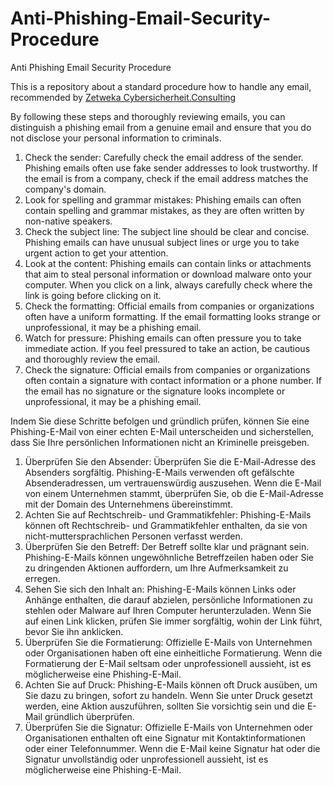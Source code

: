 # Anti-Phishing-Email-Security-Procedure
Anti Phishing Email Security Procedure

This is a repository about a standard procedure how to handle any email, recommended by <a href="https://www.cybersicherheit.consulting">Zetweka Cybersicherheit.Consulting</a>

By following these steps and thoroughly reviewing emails, you can distinguish a phishing email from a genuine email and ensure that you do not disclose your personal information to criminals.


1. Check the sender: Carefully check the email address of the sender. Phishing emails often use fake sender addresses to look trustworthy. If the email is from a company, check if the email address matches the company's domain.
2. Look for spelling and grammar mistakes: Phishing emails can often contain spelling and grammar mistakes, as they are often written by non-native speakers.
3. Check the subject line: The subject line should be clear and concise. Phishing emails can have unusual subject lines or urge you to take urgent action to get your attention.
4. Look at the content: Phishing emails can contain links or attachments that aim to steal personal information or download malware onto your computer. When you click on a link, always carefully check where the link is going before clicking on it.
5. Check the formatting: Official emails from companies or organizations often have a uniform formatting. If the email formatting looks strange or unprofessional, it may be a phishing email.
6. Watch for pressure: Phishing emails can often pressure you to take immediate action. If you feel pressured to take an action, be cautious and thoroughly review the email.
7. Check the signature: Official emails from companies or organizations often contain a signature with contact information or a phone number. If the email has no signature or the signature looks incomplete or unprofessional, it may be a phishing email.


Indem Sie diese Schritte befolgen und gründlich prüfen, können Sie eine Phishing-E-Mail von einer echten E-Mail unterscheiden und sicherstellen, dass Sie Ihre persönlichen Informationen nicht an Kriminelle preisgeben.


1. Überprüfen Sie den Absender: Überprüfen Sie die E-Mail-Adresse des Absenders sorgfältig. Phishing-E-Mails verwenden oft gefälschte Absenderadressen, um vertrauenswürdig auszusehen. Wenn die E-Mail von einem Unternehmen stammt, überprüfen Sie, ob die E-Mail-Adresse mit der Domain des Unternehmens übereinstimmt.
2. Achten Sie auf Rechtschreib- und Grammatikfehler: Phishing-E-Mails können oft Rechtschreib- und Grammatikfehler enthalten, da sie von nicht-muttersprachlichen Personen verfasst werden.
3. Überprüfen Sie den Betreff: Der Betreff sollte klar und prägnant sein. Phishing-E-Mails können ungewöhnliche Betreffzeilen haben oder Sie zu dringenden Aktionen auffordern, um Ihre Aufmerksamkeit zu erregen.
4. Sehen Sie sich den Inhalt an: Phishing-E-Mails können Links oder Anhänge enthalten, die darauf abzielen, persönliche Informationen zu stehlen oder Malware auf Ihren Computer herunterzuladen. Wenn Sie auf einen Link klicken, prüfen Sie immer sorgfältig, wohin der Link führt, bevor Sie ihn anklicken.
5. Überprüfen Sie die Formatierung: Offizielle E-Mails von Unternehmen oder Organisationen haben oft eine einheitliche Formatierung. Wenn die Formatierung der E-Mail seltsam oder unprofessionell aussieht, ist es möglicherweise eine Phishing-E-Mail.
6. Achten Sie auf Druck: Phishing-E-Mails können oft Druck ausüben, um Sie dazu zu bringen, sofort zu handeln. Wenn Sie unter Druck gesetzt werden, eine Aktion auszuführen, sollten Sie vorsichtig sein und die E-Mail gründlich überprüfen.
7. Überprüfen Sie die Signatur: Offizielle E-Mails von Unternehmen oder Organisationen enthalten oft eine Signatur mit Kontaktinformationen oder einer Telefonnummer. Wenn die E-Mail keine Signatur hat oder die Signatur unvollständig oder unprofessionell aussieht, ist es möglicherweise eine Phishing-E-Mail.


